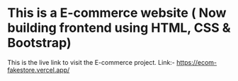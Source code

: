 # This is a E-commerce website ( Now building frontend using HTML, CSS & Bootstrap)

 This is the live link to visit the E-commerce project. Link:- https://ecom-fakestore.vercel.app/
